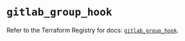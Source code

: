# `gitlab_group_hook`

Refer to the Terraform Registry for docs: [`gitlab_group_hook`](https://registry.terraform.io/providers/gitlabhq/gitlab/17.4.0/docs/resources/group_hook).

